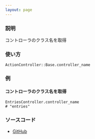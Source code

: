 ```yaml
---
layout: page
---
```

### 説明
コントローラのクラス名を取得

### 使い方
    ActionController::Base.controller_name

### 例
#### コントローラのクラス名を取得
    EntriesController.controller_name
    # "entries"

### ソースコード
* [GitHub](https://github.com/rails/rails/blob/f33d52c95217212cbacc8d5e44b5a8e3cdc6f5b3/actionpack/lib/action_controller/metal.rb#L129)